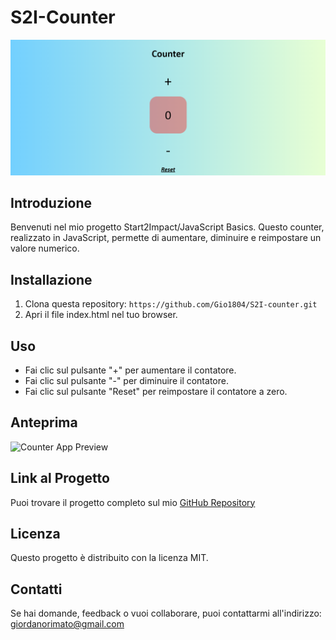 # S2I-Counter

![Counter App Screenshot](img/screenshot.png)

## Introduzione
Benvenuti nel mio progetto Start2Impact/JavaScript Basics. Questo counter, realizzato in JavaScript, permette di aumentare, diminuire e reimpostare un valore numerico.

## Installazione
1. Clona questa repository: `https://github.com/Gio1804/S2I-counter.git`
2. Apri il file index.html nel tuo browser.

## Uso
- Fai clic sul pulsante "+" per aumentare il contatore.
- Fai clic sul pulsante "-" per diminuire il contatore.
- Fai clic sul pulsante "Reset" per reimpostare il contatore a zero.

## Anteprima
![Counter App Preview](img/preview.gif)

## Link al Progetto
Puoi trovare il progetto completo sul mio [GitHub Repository](https://github.com/Gio1804/S2I-counter)

## Licenza
Questo progetto è distribuito con la licenza MIT. 

## Contatti
Se hai domande, feedback o vuoi collaborare, puoi contattarmi all'indirizzo: giordanorimato@gmail.com